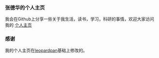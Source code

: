 
### 张德华的个人主页


我会在Github上分享一些关于我生活，读书，学习，科研的事情，欢迎大家访问我的 [个人主页](https://zhang-dehua.github.io/)


### 感谢   

我的个人主页在[leopardpan](https://github.com/leopardpan/leopardpan.github.io)基础上修改的。  